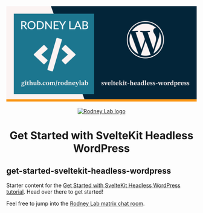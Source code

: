 <img src="./images/rodneylab-github-get-started-sveltekit-headless-wordpress.png" alt="Rodney Lab get-started-sveltekit-headless-wordpress Github banner">

<p align="center">
  <a aria-label="Open Rodney Lab site" href="https://rodneylab.com" rel="nofollow noopener noreferrer">
    <img alt="Rodney Lab logo" src="https://rodneylab.com/assets/icon.png" width="60" />
  </a>
</p>
<h1 align="center">
  Get Started with SvelteKit Headless WordPress
</h1>

## get-started-sveltekit-headless-wordpress

Starter content for the <a aria-label="Open Rodney Lab Svelte Kit Headless Word Press tutorial" href="https://plus.rodneylab.com/tutorials/get-started-sveltekit-headless-wordpress">Get Started with SvelteKit Headless WordPress tutorial</a>.  Head over there to get started!

Feel free to jump into the [Rodney Lab matrix chat room](https://matrix.to/#/%23rodney:matrix.org).
